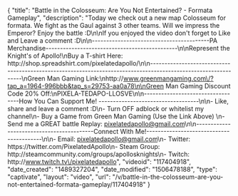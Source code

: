 {
    "title": "Battle in the Colosseum: Are You Not Entertained? - Formata Gameplay",
    "description": "Today we check out a new map Colosseum for formata.  We fight as the Gaul against 3 other teams.  Will we impress the Emperor? Enjoy the battle :D\n\nIf you enjoyed the video don't forget to Like and Leave a comment :D\n\n-----------------------------------------PA Merchandise----------------------------------------------\n\nRepresent the Knight's of Apollo!\nBuy a T-shirt Here: http:\/\/shop.spreadshirt.com\/pixelatedapollo\/\n\n---------------------------------------------------------------------------------------------------------------\nGreen Man Gaming Link:\nhttp:\/\/www.greenmangaming.com\/?tap_a=1964-996bbb&tap_s=29753-aa0a78\n\nGreen Man Gaming Discount Code 20% Off:\nPIXELA-TEDAPO-LLOSVE\n\n----------------------------------How You Can Support Me! -----------------------------------\n\n- Like, share and leave a comment :D\n- Turn OFF adblock or whitelist my channel\n- Buy a Game from Green Man Gaming (Use the Link Above) \n- Send me a GREAT battle Replay: pixelatedapollo@gmail.com\n\n------------------------------------------Connect With Me!-----------------------------------------\n\n- Email: pixelatedapollo@gmail.com\n- Twitter: https:\/\/twitter.com\/PixelatedApollo\n- Steam Group:  http:\/\/steamcommunity.com\/groups\/apollosknights\n- Twitch: http:\/\/www.twitch.tv\/pixelatedapollo",
    "videoid": "117404918",
    "date_created": "1489327204",
    "date_modified": "1506478188",
    "type": "captivate",
    "layout": "video",
    "url": "\/v\/battle-in-the-colosseum-are-you-not-entertained-formata-gameplay\/117404918"
}